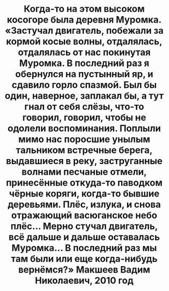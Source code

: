 ---
title: Когда-то на этом высоком косогоре была деревня Муромка. «Застучал двигатель, побежали за кормой косые волны, отдалялась, отдалялась от нас покинутая Муромка. В последний раз я обернулся на пустынный яр, и сдавило горло спазмой. Был бы один, наверное, заплакал бы, а тут гнал от себя слёзы, что-то говорил, говорил, чтобы не одолели воспоминания. Поплыли мимо нас поросшие унылым тальником встречные берега, выдавшиеся в реку, заструганные волнами песчаные отмели, принесённые откуда-то паводком чёрные коряги, когда-то бывшие деревьями. Плёс, излука, и снова отражающий васюганское небо плёс… Мерно стучал двигатель, всё дальше и дальше оставалась Муромка… В последний раз мы там были или еще когда-нибудь вернёмся?» Макшеев Вадим Николаевич, 2010 год
location: Река Васюган, устье реки Пёноровка. Каргасокский район, Томская область, Россия
thumb_width: 351
taxonomy:
    tag:
        - main_gallery
---